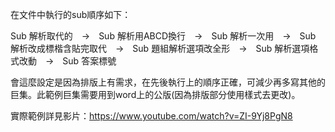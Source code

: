 在文件中執行的sub順序如下：

Sub 解析取代的　→　Sub 解析用ABCD換行　→　Sub 解析一次用　→　Sub 解析改成標楷含貼完取代　→　Sub 題組解析選項改全形　→　Sub 解析選項格式改動　→　Sub 答案標號

會這麼設定是因為排版上有需求，在先後執行上的順序正確，可減少再多寫其他的巨集。此範例巨集需要用到word上的公版(因為排版部分使用樣式去更改)。

實際範例詳見影片：https://www.youtube.com/watch?v=ZI-9Yj8PgN8
